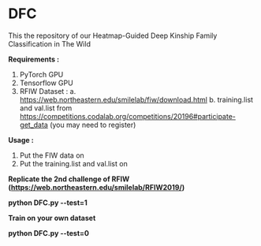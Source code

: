 # DFC
This the repository of our Heatmap-Guided Deep Kinship Family Classification in The Wild

<b>Requirements : </b>
1. PyTorch GPU 
2. Tensorflow GPU
3. RFIW Dataset :
  a. https://web.northeastern.edu/smilelab/fiw/download.html 
  b. training.list and val.list from https://competitions.codalab.org/competitions/20196#participate-get_data (you may need to register)

<b>Usage : </b>
1. Put the FIW data on 
2. Put the training.list and val.list on 

<b>Replicate the 2nd challenge of RFIW (https://web.northeastern.edu/smilelab/RFIW2019/) 
  
python DFC.py --test=1
  
<b> Train on your own dataset </b>

python DFC.py --test=0
